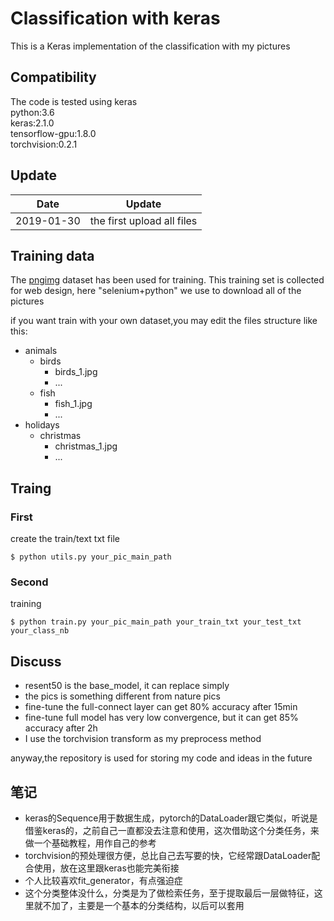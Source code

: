 # Classification with keras 

This is a Keras implementation of the classification with my pictures

## Compatibility
The code is tested using keras  
python:3.6  
keras:2.1.0  
tensorflow-gpu:1.8.0  
torchvision:0.2.1
## Update
| Date     | Update |
|----------|--------|
| 2019-01-30 | the first upload all files |



## Training data
The [pngimg](http://pngimg.com/) dataset has been used for training. This training set is collected for web design, here "selenium+python" we use to download all of the pictures 

if you want train with your own dataset,you may edit the files structure like this:
- animals
  - birds
    - birds_1.jpg
    - ...
  - fish
    - fish_1.jpg
    - ...
- holidays
  - christmas
    - christmas_1.jpg
    - ...





## Traing
### First
create the train/text txt file
```
$ python utils.py your_pic_main_path
```
### Second
training
```
$ python train.py your_pic_main_path your_train_txt your_test_txt your_class_nb
```


## Discuss
- resent50 is the base_model, it can replace simply
- the pics is something different from nature pics
- fine-tune the full-connect layer can get 80% accuracy after 15min
- fine-tune full model has very low convergence, but it can get 85% accuracy after 2h
- I use the torchvision transform as my preprocess method


anyway,the repository is used for storing my code and ideas in the future


## 笔记
- keras的Sequence用于数据生成，pytorch的DataLoader跟它类似，听说是借鉴keras的，之前自己一直都没去注意和使用，这次借助这个分类任务，来做一个基础教程，用作自己的参考
- torchvision的预处理很方便，总比自己去写要的快，它经常跟DataLoader配合使用，放在这里跟keras也能完美衔接
- 个人比较喜欢fit_generator，有点强迫症
- 这个分类整体没什么，分类是为了做检索任务，至于提取最后一层做特征，这里就不加了，主要是一个基本的分类结构，以后可以套用
